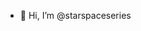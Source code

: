 - 👋 Hi, I’m @starspaceseries

<!---
starspaceseries/starspaceseries is a ✨ special ✨ repository because its `README.md` (this file) appears on your GitHub profile.
You can click the Preview link to take a look at your changes.
--->
